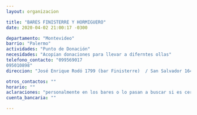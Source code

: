 ```yaml
---
layout: organizacion

title: "BARES FINISTERRE Y HORMIGUERO"
date: 2020-04-02 21:00:17 -0300

departamento: "Montevideo"
barrio: "Palermo"
actividades: "Punto de Donación"
necesidades: "Acopian donaciones para llevar a diferntes ollas"
telefono_contacto: "099569017
095010898"
direccion: "José Enrique Rodó 1799 (bar Finisterre)  / San Salvador 1644 (Bar Hormiguero)"

otros_contactos: ""
horario: ""
aclaraciones: "personalmente en los bares o lo pasan a buscar si es cerca (andan en bici) - Cordón y Palermo"
cuenta_bancaria: ""

---
```

